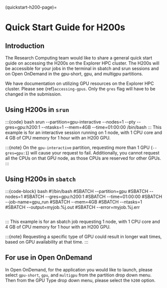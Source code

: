 (quickstart-h200-page)=
# Quick Start Guide for H200s

## Introduction
The Research Computing team would like to share a general quick start guide on accessing the H200s on the Explorer HPC cluster. The H200s will be accessible for your jobs in the terminal in sbatch and srun sessions and on Open OnDemand in the gpu-short, gpu, and multigpu partitions. 

We have documentation on utilizing GPU resources on the Explorer HPC cluster. Please see {ref}`accessing-gpus`. Only the `gres` flag will have to be changed in the submission.

## Using H200s in `srun`
:::{code} bash
srun --partition=gpu-interactive --nodes=1 --pty --gres=gpu:h200:1 --ntasks=1 --mem=4GB --time=01:00:00 /bin/bash
:::
This example is for an interactive session running on 1 node, with 1 CPU core and 4 GB of CPU memory for 1 hour with an H200 GPU.

:::{note}
On the `gpu-interactive` partition, requesting more than 1 GPU (`--gres=gpu:1`) will cause your request to fail. Additionally, you cannot request all the CPUs on that GPU node, as those CPUs are reserved for other GPUs.
:::

## Using H200s in `sbatch`
:::{code-block} bash
#!/bin/bash
#SBATCH --partition=gpu
#SBATCH --nodes=1
#SBATCH --gres=gpu:h200:1
#SBATCH --time=01:00:00
#SBATCH --job-name=gpu_run
#SBATCH --mem=4GB
#SBATCH --ntasks=1
#SBATCH --output=myjob.%j.out
#SBATCH --error=myjob.%j.err

## <your code>
:::
This example is for an sbatch job requesting 1 node, with 1 CPU core and 4 GB of CPU memory for 1 hour with an H200 GPU.

:::{note}
Requesting a specific type of GPU could result in longer wait times, based on GPU availability at that time.
:::

## For use in Open OnDemand
In Open OnDemand, for the application you would like to launch, please select `gpu-short`, `gpu`, and `multigpu` from the partition drop down menu. Then from the GPU Type drop down menu, please select the `h200` option.
